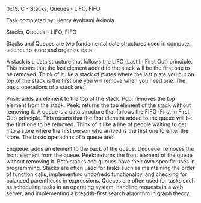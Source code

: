 0x19. C - Stacks, Queues - LIFO, FIFO

Task completed by: Henry Ayobami Akinola

Stacks, Queues - LIFO, FIFO

Stacks and Queues are two fundamental data structures used in computer science to store and organize data.

A stack is a data structure that follows the LIFO (Last In First Out) principle. This means that the last element added to the stack will be the first one to be removed. Think of it like a stack of plates where the last plate you put on top of the stack is the first one you will remove when you need one. The basic operations of a stack are:

Push: adds an element to the top of the stack. Pop: removes the top element from the stack. Peek: returns the top element of the stack without removing it. A queue is a data structure that follows the FIFO (First In First Out) principle. This means that the first element added to the queue will be the first one to be removed. Think of it like a line of people waiting to get into a store where the first person who arrived is the first one to enter the store. The basic operations of a queue are:

Enqueue: adds an element to the back of the queue. Dequeue: removes the front element from the queue. Peek: returns the front element of the queue without removing it. Both stacks and queues have their own specific uses in programming. Stacks are often used for tasks such as maintaining the order of function calls, implementing undo/redo functionality, and checking for balanced parentheses in expressions. Queues are often used for tasks such as scheduling tasks in an operating system, handling requests in a web server, and implementing a breadth-first search algorithm in graph theory.